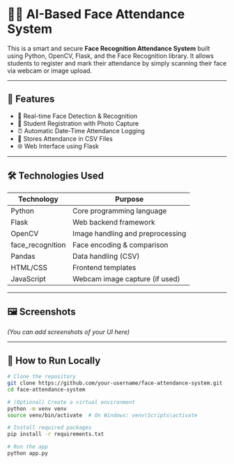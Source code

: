 # 👨‍💻 AI-Based Face Attendance System

This is a smart and secure **Face Recognition Attendance System** built using Python, OpenCV, Flask, and the Face Recognition library. It allows students to register and mark their attendance by simply scanning their face via webcam or image upload.

---

## 📌 Features

- 🧠 Real-time Face Detection & Recognition
- 📝 Student Registration with Photo Capture
- ⏰ Automatic Date-Time Attendance Logging
- 📁 Stores Attendance in CSV Files
- 🌐 Web Interface using Flask

---

## 🛠️ Technologies Used

| Technology       | Purpose                      |
|------------------|-------------------------------|
| Python           | Core programming language     |
| Flask            | Web backend framework         |
| OpenCV           | Image handling and preprocessing |
| face_recognition | Face encoding & comparison    |
| Pandas           | Data handling (CSV)           |
| HTML/CSS         | Frontend templates            |
| JavaScript       | Webcam image capture (if used)|

---

## 🖼️ Screenshots

*(You can add screenshots of your UI here)*

---

## 🧪 How to Run Locally

```bash
# Clone the repository
git clone https://github.com/your-username/face-attendance-system.git
cd face-attendance-system

# (Optional) Create a virtual environment
python -m venv venv
source venv/bin/activate  # On Windows: venv\Scripts\activate

# Install required packages
pip install -r requirements.txt

# Run the app
python app.py
